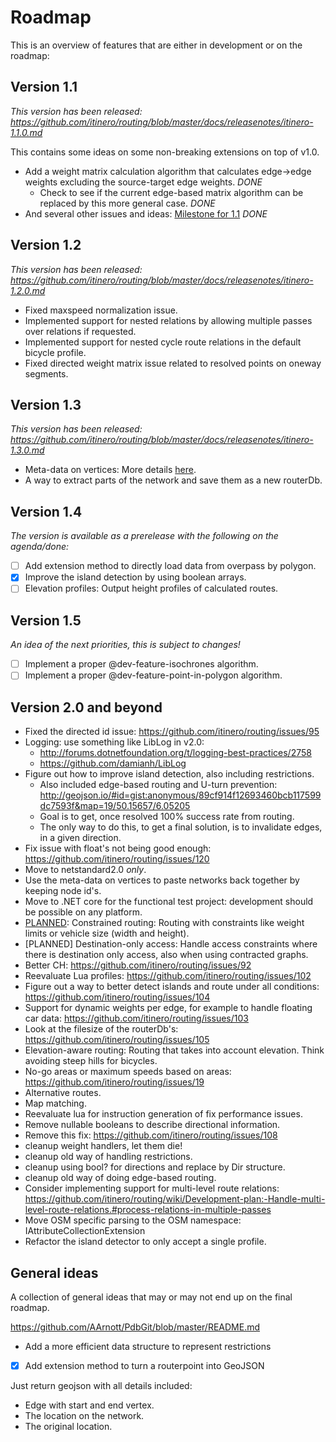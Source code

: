 # Roadmap

This is an overview of features that are either in development or on the roadmap:

## Version 1.1

*This version has been released: https://github.com/itinero/routing/blob/master/docs/releasenotes/itinero-1.1.0.md*

This contains some ideas on some non-breaking extensions on top of v1.0.

- Add a weight matrix calculation algorithm that calculates edge->edge weights excluding the source-target edge weights. *DONE*
  - Check to see if the current edge-based matrix algorithm can be replaced by this more general case. *DONE*
- And several other issues and ideas: [Milestone for 1.1](https://github.com/itinero/routing/milestone/3) *DONE*

## Version 1.2

*This version has been released: https://github.com/itinero/routing/blob/master/docs/releasenotes/itinero-1.2.0.md*

- Fixed maxspeed normalization issue.
- Implemented support for nested relations by allowing multiple passes over relations if requested.
- Implemented support for nested cycle route relations in the default bicycle profile.
- Fixed directed weight matrix issue related to resolved points on oneway segments.

## Version 1.3

*This version has been released: https://github.com/itinero/routing/blob/master/docs/releasenotes/itinero-1.3.0.md*

- Meta-data on vertices: More details [here](https://github.com/itinero/routing/wiki/Development-Plan:--Meta-data-on-vertices).
- A way to extract parts of the network and save them as a new routerDb.

## Version 1.4

*The version is available as a prerelease with the following on the agenda/done:*

- [ ] Add extension method to directly load data from overpass by polygon.
- [x] Improve the island detection by using boolean arrays.
- [ ] Elevation profiles: Output height profiles of calculated routes.

## Version 1.5

*An idea of the next priorities, this is subject to changes!*

- [ ] Implement a proper @dev-feature-isochrones algorithm.
- [ ] Implement a proper @dev-feature-point-in-polygon algorithm.

## Version 2.0 and beyond

- Fixed the directed id issue: https://github.com/itinero/routing/issues/95
- Logging: use something like LibLog in v2.0:
  - http://forums.dotnetfoundation.org/t/logging-best-practices/2758
  - https://github.com/damianh/LibLog
- Figure out how to improve island detection, also including restrictions.
  - Also included edge-based routing and U-turn prevention: http://geojson.io/#id=gist:anonymous/89cf914f12693460bcb117599dc7593f&map=19/50.15657/6.05205
  - Goal is to get, once resolved 100% success rate from routing.
  - The only way to do this, to get a final solution, is to invalidate edges, in a given direction.
- Fix issue with float's not being good enough: https://github.com/itinero/routing/issues/120
- Move to netstandard2.0 *only*.
- Use the meta-data on vertices to paste networks back together by keeping node id's.
- Move to .NET core for the functional test project: development should be possible on any platform.
- [PLANNED](https://github.com/itinero/routing/tree/features/constraints): Constrained routing: Routing with constraints like weight limits or vehicle size (width and height).
- [PLANNED] Destination-only access: Handle access constraints where there is destination only access, also when using contracted graphs.
- Better CH: https://github.com/itinero/routing/issues/92
- Reevaluate Lua profiles: https://github.com/itinero/routing/issues/102
- Figure out a way to better detect islands and route under all conditions: https://github.com/itinero/routing/issues/104
- Support for dynamic weights per edge, for example to handle floating car data: https://github.com/itinero/routing/issues/103
- Look at the filesize of the routerDb's: https://github.com/itinero/routing/issues/105
- Elevation-aware routing: Routing that takes into account elevation. Think avoiding steep hills for bicycles.
- No-go areas or maximum speeds based on areas: https://github.com/itinero/routing/issues/19
- Alternative routes.
- Map matching.
- Reevaluate lua for instruction generation of fix performance issues.
- Remove nullable booleans to describe directional information.
- Remove this fix: https://github.com/itinero/routing/issues/108
- cleanup weight handlers, let them die!
- cleanup old way of handling restrictions.
- cleanup using bool? for directions and replace by Dir structure.
- cleanup old way of doing edge-based routing.
- Consider implementing support for multi-level route relations: https://github.com/itinero/routing/wiki/Development-plan:-Handle-multi-level-route-relations.#process-relations-in-multiple-passes
- Move OSM specific parsing to the OSM namespace: IAttributeCollectionExtension
- Refactor the island detector to only accept a single profile.

## General ideas

A collection of general ideas that may or may not end up on the final roadmap.

https://github.com/AArnott/PdbGit/blob/master/README.md

- Add a more efficient data structure to represent restrictions
- [x] Add extension method to turn a routerpoint into GeoJSON

Just return geojson with all details included:

- Edge with start and end vertex.
- The location on the network.
- The original location.
